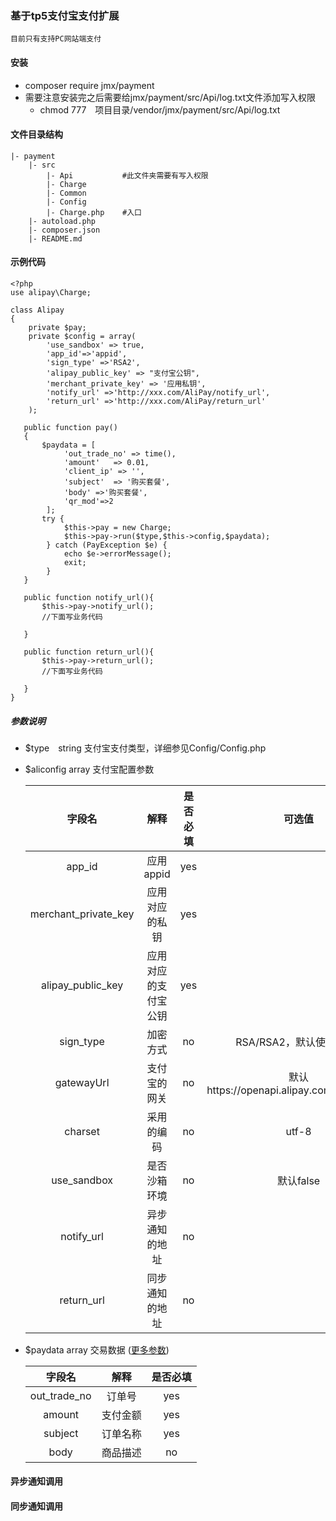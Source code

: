 ### 基于tp5支付宝支付扩展

    目前只有支持PC网站端支付

#### 安装

* composer require jmx/payment       
* 需要注意安装完之后需要给jmx/payment/src/Api/log.txt文件添加写入权限
    * chmod 777　项目目录/vendor/jmx/payment/src/Api/log.txt                            

#### 文件目录结构

    |- payment                                              
        |- src
            |- Api 　　　　　　#此文件夹需要有写入权限
            |- Charge         
            |- Common           
            |- Config
            |- Charge.php    #入口
        |- autoload.php
        |- composer.json
        |- README.md

#### 示例代码
    <?php
    use alipay\Charge;
    
    class Alipay
    {
        private $pay;
        private $config = array(
            'use_sandbox' => true,
            'app_id'=>'appid',
            'sign_type' =>'RSA2',
            'alipay_public_key' => "支付宝公钥",
            'merchant_private_key' => '应用私钥',
            'notify_url' =>'http://xxx.com/AliPay/notify_url',
            'return_url' =>'http://xxx.com/AliPay/return_url'
        );

       public function pay()
       {
           $paydata = [
                'out_trade_no' => time(),
                'amount'   => 0.01,
                'client_ip' => '',
                'subject'  => '购买套餐',
                'body' =>'购买套餐',
                'qr_mod'=>2
            ];
           try {                                                   
                $this->pay = new Charge;
                $this->pay->run($type,$this->config,$paydata);  
            } catch (PayException $e) {
                echo $e->errorMessage();
                exit;
            }
       } 

       public function notify_url(){
           $this->pay->notify_url();
           //下面写业务代码

       }

       public function return_url(){
           $this->pay->return_url();
           //下面写业务代码
           
       }
    }

##### 参数说明

* $type　string 支付宝支付类型，详细参见Config/Config.php
* $aliconfig  array  支付宝配置参数
    
    字段名 | 解释 | 是否必填 | 可选值 
    :-: | :-: | :-: | :-: 
    app_id | 应用appid| yes|  | 
    merchant\_private_key | 应用对应的私钥| yes||
    alipay\_public_key | 应用对应的支付宝公钥| yes|| 
    sign\_type | 加密方式| no| RSA/RSA2，默认使用RSA2| 
    gatewayUrl | 支付宝的网关| no| 默认https://openapi.alipay.com/gateway.do| 
    charset | 采用的编码| no| utf-8| 
    use\_sandbox | 是否沙箱环境| no | 默认false| 
    notify\_url | 异步通知的地址| no || 
    return\_url | 同步通知的地址| no || 

* $paydata array 交易数据 ([更多参数](https://docs.open.alipay.com/api_1/alipay.trade.page.pay/))
    
    字段名 | 解释 | 是否必填 
    :-: | :-: | :-: 
    out\_trade_no | 订单号| yes|
    amount | 支付金额| yes|
    subject | 订单名称| yes|
    body | 商品描述| no|

#### 异步通知调用

#### 同步通知调用

